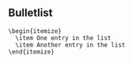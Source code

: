 ## Bulletlist
```
\begin{itemize}
  \item One entry in the list
  \item Another entry in the list
\end{itemize}
```